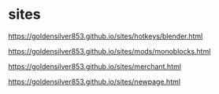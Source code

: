 # sites
https://goldensilver853.github.io/sites/hotkeys/blender.html

https://goldensilver853.github.io/sites/mods/monoblocks.html

https://goldensilver853.github.io/sites/merchant.html

https://goldensilver853.github.io/sites/newpage.html
